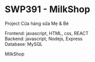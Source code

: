 # SWP391 - MilkShop

Project Cửa hàng sữa Mẹ & Bé

Frontend: javascript, HTML, css, REACT  
Backend: javascript, Nodejs, Express  
Database: MySQL

MilkShop
